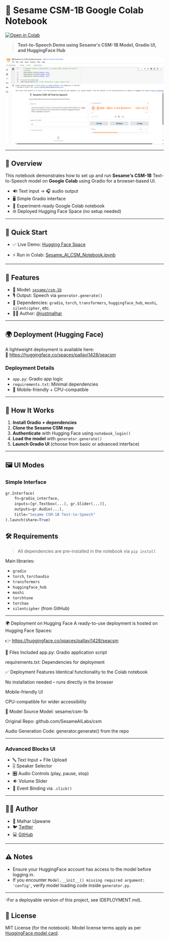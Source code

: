 # 🧠 Sesame CSM-1B Google Colab Notebook

[![Open in Colab](https://colab.research.google.com/assets/colab-badge.svg)](https://colab.research.google.com/github/Justmalhar/csm-google-collab/blob/main/Sesame_AI_CSM_Notebook.ipynb)

> **Text-to-Speech Demo using Sesame's CSM-1B Model, Gradio UI, and HuggingFace Hub**


![Demo](demo.png)


---

## 📌 Overview

This notebook demonstrates how to set up and run **Sesame's CSM-1B** Text-to-Speech model on **Google Colab** using Gradio for a browser-based UI.

- 🔊 Text input → 🎧 audio output
- 🖥️ Simple Gradio interface
- 🧪 Experiment-ready Google Colab notebook
- 🌐 Deployed Hugging Face Space (no setup needed)
---

## 🚀 Quick Start

- ✅ Live Demo: [Hugging Face Space](https://huggingface.co/spaces/pallavi1428/seacsm)

- ⚡ Run in Colab: [Sesame_AI_CSM_Notebook.ipynb](https://colab.research.google.com/github/Justmalhar/csm-google-collab/blob/main/Sesame_AI_CSM_Notebook.ipynb)

---

## 🧩 Features

- 🤖 Model: [`sesame/csm-1b`](https://huggingface.co/sesame/csm-1b)
- 🎙️ Output: Speech via `generator.generate()`
- 🧰 Dependencies: `gradio`, `torch`, `transformers`, `huggingface_hub`, `moshi`, `silentcipher`, etc.
- 🧑‍💻 Author: [@justmalhar](https://github.com/justmalhar)

---

## 🌍 Deployment (Hugging Face)

A lightweight deployment is available here:  
🔗 https://huggingface.co/spaces/pallavi1428/seacsm

### Deployment Details

- `app.py`: Gradio app logic  
- `requirements.txt`: Minimal dependencies  
- 📱 Mobile-friendly + CPU-compatible

---

## 🧩 How It Works

1. **Install Gradio + dependencies**
2. **Clone the Sesame CSM repo**
3. **Authenticate** with Hugging Face using `notebook_login()`
4. **Load the model** with `generator.generate()`
5. **Launch Gradio UI** (choose from basic or advanced interface)

---
## 🖼️ UI Modes

### Simple Interface

```python
gr.Interface(
    fn=gradio_interface,
    inputs=[gr.Textbox(...), gr.Slider(...)],
    outputs=gr.Audio(...),
    title="Sesame CSM-1B Text-to-Speech"
).launch(share=True)
```

## 🛠️ Requirements

> All dependencies are pre-installed in the notebook via `pip install`

Main libraries:

- `gradio`
- `torch`, `torchaudio`
- `transformers`
- `huggingface_hub`
- `moshi`
- `torchtune`
- `torchao`
- `silentcipher` (from GitHub)

---
🌍 Deployment on Hugging Face
A ready-to-use deployment is hosted on Hugging Face Spaces:

👉 https://huggingface.co/spaces/pallavi1428/seacsm

📂 Files Included
app.py: Gradio application script

requirements.txt: Dependencies for deployment

✅ Deployment Features
Identical functionality to the Colab notebook

No installation needed – runs directly in the browser

Mobile-friendly UI

CPU-compatible for wider accessibility

🧬 Model Source
Model: sesame/csm-1b

Original Repo: github.com/SesameAILabs/csm

Audio Generation Code: generator.generate() from the repo


---

### Advanced Blocks UI

- 🔤 Text Input + File Upload
- 🎚️ Speaker Selector
- 🎛️ Audio Controls (play, pause, stop)
- 🔉 Volume Slider
- 🔁 Event Binding via `.click()`

---

## 🧑‍💻 Author

- 👤 Malhar Ujawane
- 🐦 [Twitter](https://x.com/justmalhar)
- 💻 [GitHub](https://github.com/justmalhar)

---

## ⚠️ Notes

- Ensure your HuggingFace account has access to the model before logging in.
- If you encounter `Model.__init__() missing required argument: 'config'`, verify model loading code inside `generator.py`.

---
-For a deployable version of this project, see (DEPLOYMENT.md).

## 🧬 License

MIT License (for the notebook). Model license terms apply as per [HuggingFace model card](https://huggingface.co/sesame/csm-1b).
